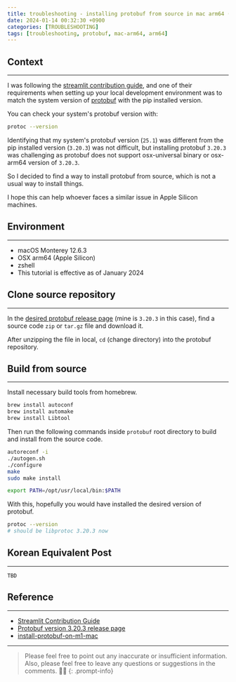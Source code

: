 ```yaml
---
title: troubleshooting - installing protobuf from source in mac arm64 (apple silicon)
date: 2024-01-14 00:32:30 +0900
categories: [TROUBLESHOOTING]
tags: [troubleshooting, protobuf, mac-arm64, arm64]
---
```


## Context

---
I was following the [streamlit contribution guide](https://github.com/streamlit/streamlit/wiki/Contributing), and one of their requirements when setting up your local development environment was to match the system version of [protobuf](https://protobuf.dev/) with the pip installed version.

You can check your system's protobuf version with:
```bash
protoc --version
```

Identifying that my system's protobuf version (`25.1`) was different from the pip installed version (`3.20.3`) was not difficult, but installing protobuf `3.20.3` was challenging as protobuf does not support osx-universal binary or osx-arm64 version of `3.20.3`.

So I decided to find a way to install protobuf from source, which is not a usual way to install things. 

I hope this can help whoever faces a similar issue in Apple Silicon machines.

## Environment

---
+ macOS Monterey 12.6.3
+ OSX arm64 (Apple Silicon)
+ zshell
+ This tutorial is effective as of January 2024

## Clone source repository

---
In the [desired protobuf release page](https://github.com/protocolbuffers/protobuf/releases/tag/v3.20.3) (mine is `3.20.3` in this case), find a source code `zip` or `tar.gz` file and download it.

After unzipping the file in local, `cd` (change directory) into the protobuf repository.

## Build from source

---

Install necessary build tools from homebrew.

```bash
brew install autoconf  
brew install automake  
brew install Libtool
```

Then run the following commands inside `protobuf` root directory to build and install from the source code.

```bash
autoreconf -i
./autogen.sh
./configure
make
sudo make install

export PATH=/opt/usr/local/bin:$PATH
```

With this, hopefully you would have installed the desired version of protobuf.

```bash
protoc --version
# should be libprotoc 3.20.3 now
```

## Korean Equivalent Post

---
`TBD`

## Reference

---
+ [Streamlit Contribution Guide](https://github.com/streamlit/streamlit/wiki/Contributing)
+ [Protobuf version 3.20.3 release page](https://github.com/protocolbuffers/protobuf/releases/tag/v3.20.3)
+ [install-protobuf-on-m1-mac](https://medium.com/@danny4410.eecs04/install-protobuf-on-m1-mac-852e4afa619f)

---

> Please feel free to point out any inaccurate or insufficient information. Also, please feel free to leave any questions or suggestions in the comments. 🙇‍♂️
{: .prompt-info}
